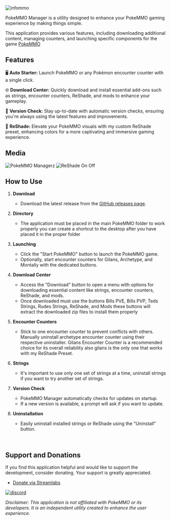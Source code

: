 ![infommo](https://github.com/Ryukotsuki/PokeMMO-Manager/assets/50199421/20578647-d019-4ba3-b227-63a23ec19c56)

PokeMMO Manager is a utility designed to enhance your PokeMMO gaming experience by making things simple.

This application provides various features, including downloading additional content, managing counters, and launching specific components for the game [PokeMMO](https://pokemmo.com/)


## Features

🖥️ **Auto Starter:** Launch PokeMMO or any Pokémon encounter counter with a single click.

🌐 **Download Center:** Quickly download and install essential add-ons such as strings, encounter counters, ReShade, and mods to enhance your gameplay.

🚀 **Version Check:** Stay up-to-date with automatic version checks, ensuring you're always using the latest features and improvements.

🎨 **ReShade:** Elevate your PokeMMO visuals with my custom ReShade preset, enhancing colors for a more captivating and immersive gaming experience.

## Media
![PokeMMO Managerz](https://github.com/Ryukotsuki/PokeMMO-Manager/assets/50199421/ea519a47-a74e-4eb1-868b-f2d6eeaa8163)
![ReShade On Off](https://github.com/Ryukotsuki/PokeMMO-Manager/assets/50199421/2b98cbdf-8b65-4721-9202-f622b64c72fa)


## How to Use

1. **Download**
   - Download the latest release from the [GitHub releases page](https://github.com/Ryukotsuki/PokeMMO-Manager/releases).
 
2. **Directory**
   - The application must be placed in the main PokeMMO folder to work properly you can create a shortcut to the desktop after you have placed it in the proper folder

3. **Launching**
   - Click the "Start PokeMMO" button to launch the PokeMMO game.
   - Optionally, start encounter counters for Gilans, Archetype, and Montally with the dedicated buttons.

4. **Download Center**
   - Access the "Download" button to open a menu with options for downloading essential content like strings, encounter counters, ReShade, and mods.
   - Once downloaded must use the buttons Bills PVE, Bills PVP, Teds Strings, Rudes Strings, ReShade, and Mods these buttons will extract the downloaded zip files to install them properly
  
 5. **Encounter Counters**
    - Stick to one encounter counter to prevent conflicts with others. Manually uninstall archetype encounter counter using their respective uninstaller. Gilans Encounter Counter is a recommended choice for its overall reliability also gilans is the only one that works with my ReShade Preset.

 6. **Strings**
    - It's important to use only one set of strings at a time, uninstall strings if you want to try another set of strings.

7. **Version Check**
   - PokeMMO Manager automatically checks for updates on startup.
   - If a new version is available, a prompt will ask if you want to update.

8. **Uninstallation**
   - Easily uninstall installed strings or ReShade using the "Uninstall" button.

&nbsp;
## Support and Donations

If you find this application helpful and would like to support the development, consider donating. Your support is greatly appreciated.

- [Donate via Streamlabs](https://streamlabs.com/ryukotsukii/tip)

 [![discord](https://assets-global.website-files.com/6257adef93867e50d84d30e2/62594fddd654fc29fcc07359_cb48d2a8d4991281d7a6a95d2f58195e.svg)](https://discord.com/invite/ADFufST3cY)

*Disclaimer: This application is not affiliated with PokeMMO or its developers. It is an independent utility created to enhance the user experience.*
